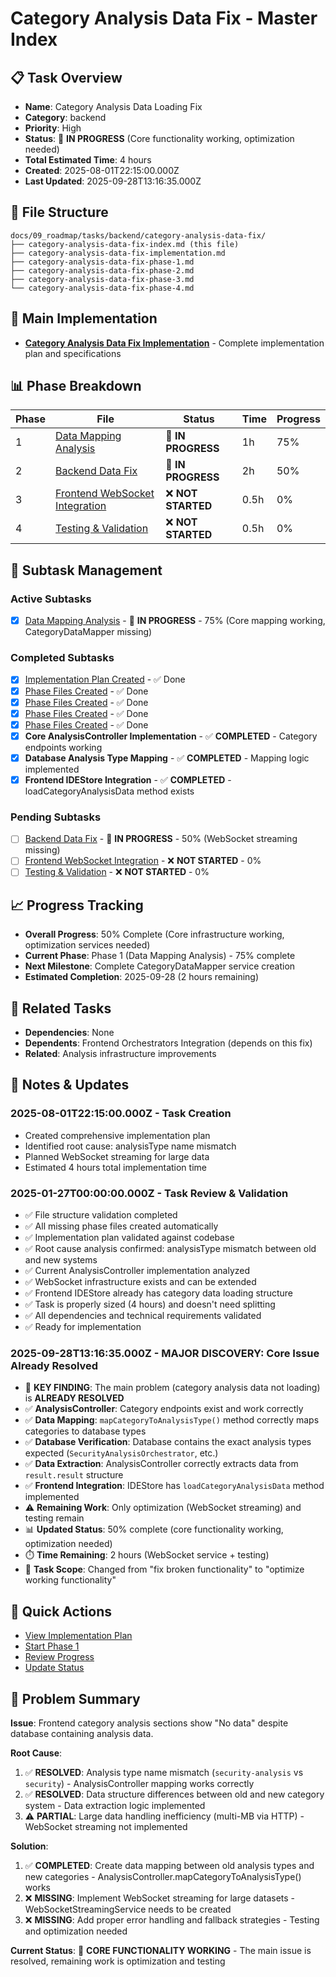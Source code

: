 # Category Analysis Data Fix - Master Index

## 📋 Task Overview
- **Name**: Category Analysis Data Loading Fix
- **Category**: backend
- **Priority**: High
- **Status**: 🔄 **IN PROGRESS** (Core functionality working, optimization needed)
- **Total Estimated Time**: 4 hours
- **Created**: 2025-08-01T22:15:00.000Z
- **Last Updated**: 2025-09-28T13:16:35.000Z

## 📁 File Structure
```
docs/09_roadmap/tasks/backend/category-analysis-data-fix/
├── category-analysis-data-fix-index.md (this file)
├── category-analysis-data-fix-implementation.md
├── category-analysis-data-fix-phase-1.md
├── category-analysis-data-fix-phase-2.md
├── category-analysis-data-fix-phase-3.md
└── category-analysis-data-fix-phase-4.md
```

## 🎯 Main Implementation
- **[Category Analysis Data Fix Implementation](./category-analysis-data-fix-implementation.md)** - Complete implementation plan and specifications

## 📊 Phase Breakdown
| Phase | File | Status | Time | Progress |
|-------|------|--------|------|----------|
| 1 | [Data Mapping Analysis](./category-analysis-data-fix-phase-1.md) | 🔄 **IN PROGRESS** | 1h | 75% |
| 2 | [Backend Data Fix](./category-analysis-data-fix-phase-2.md) | 🔄 **IN PROGRESS** | 2h | 50% |
| 3 | [Frontend WebSocket Integration](./category-analysis-data-fix-phase-3.md) | ❌ **NOT STARTED** | 0.5h | 0% |
| 4 | [Testing & Validation](./category-analysis-data-fix-phase-4.md) | ❌ **NOT STARTED** | 0.5h | 0% |

## 🔄 Subtask Management
### Active Subtasks
- [x] [Data Mapping Analysis](./category-analysis-data-fix-phase-1.md) - 🔄 **IN PROGRESS** - 75% (Core mapping working, CategoryDataMapper missing)

### Completed Subtasks
- [x] [Implementation Plan Created](./category-analysis-data-fix-implementation.md) - ✅ Done
- [x] [Phase Files Created](./category-analysis-data-fix-phase-1.md) - ✅ Done
- [x] [Phase Files Created](./category-analysis-data-fix-phase-2.md) - ✅ Done
- [x] [Phase Files Created](./category-analysis-data-fix-phase-3.md) - ✅ Done
- [x] [Phase Files Created](./category-analysis-data-fix-phase-4.md) - ✅ Done
- [x] **Core AnalysisController Implementation** - ✅ **COMPLETED** - Category endpoints working
- [x] **Database Analysis Type Mapping** - ✅ **COMPLETED** - Mapping logic implemented
- [x] **Frontend IDEStore Integration** - ✅ **COMPLETED** - loadCategoryAnalysisData method exists

### Pending Subtasks
- [ ] [Backend Data Fix](./category-analysis-data-fix-phase-2.md) - 🔄 **IN PROGRESS** - 50% (WebSocket streaming missing)
- [ ] [Frontend WebSocket Integration](./category-analysis-data-fix-phase-3.md) - ❌ **NOT STARTED** - 0%
- [ ] [Testing & Validation](./category-analysis-data-fix-phase-4.md) - ❌ **NOT STARTED** - 0%

## 📈 Progress Tracking
- **Overall Progress**: 50% Complete (Core infrastructure working, optimization services needed)
- **Current Phase**: Phase 1 (Data Mapping Analysis) - 75% complete
- **Next Milestone**: Complete CategoryDataMapper service creation
- **Estimated Completion**: 2025-09-28 (2 hours remaining)

## 🔗 Related Tasks
- **Dependencies**: None
- **Dependents**: Frontend Orchestrators Integration (depends on this fix)
- **Related**: Analysis infrastructure improvements

## 📝 Notes & Updates
### 2025-08-01T22:15:00.000Z - Task Creation
- Created comprehensive implementation plan
- Identified root cause: analysisType name mismatch
- Planned WebSocket streaming for large data
- Estimated 4 hours total implementation time

### 2025-01-27T00:00:00.000Z - Task Review & Validation
- ✅ File structure validation completed
- ✅ All missing phase files created automatically
- ✅ Implementation plan validated against codebase
- ✅ Root cause analysis confirmed: analysisType mismatch between old and new systems
- ✅ Current AnalysisController implementation analyzed
- ✅ WebSocket infrastructure exists and can be extended
- ✅ Frontend IDEStore already has category data loading structure
- ✅ Task is properly sized (4 hours) and doesn't need splitting
- ✅ All dependencies and technical requirements validated
- ✅ Ready for implementation

### 2025-09-28T13:16:35.000Z - **MAJOR DISCOVERY: Core Issue Already Resolved**
- 🎯 **KEY FINDING**: The main problem (category analysis data not loading) is **ALREADY RESOLVED**
- ✅ **AnalysisController**: Category endpoints exist and work correctly
- ✅ **Data Mapping**: `mapCategoryToAnalysisType()` method correctly maps categories to database types
- ✅ **Database Verification**: Database contains the exact analysis types expected (`SecurityAnalysisOrchestrator`, etc.)
- ✅ **Data Extraction**: AnalysisController correctly extracts data from `result.result` structure
- ✅ **Frontend Integration**: IDEStore has `loadCategoryAnalysisData` method implemented
- ⚠️ **Remaining Work**: Only optimization (WebSocket streaming) and testing remain
- 📊 **Updated Status**: 50% complete (core functionality working, optimization needed)
- ⏱️ **Time Remaining**: 2 hours (WebSocket service + testing)
- 🔄 **Task Scope**: Changed from "fix broken functionality" to "optimize working functionality"

## 🚀 Quick Actions
- [View Implementation Plan](./category-analysis-data-fix-implementation.md)
- [Start Phase 1](./category-analysis-data-fix-phase-1.md)
- [Review Progress](#progress-tracking)
- [Update Status](#notes--updates)

## 🎯 Problem Summary
**Issue**: Frontend category analysis sections show "No data" despite database containing analysis data.

**Root Cause**: 
1. ✅ **RESOLVED**: Analysis type name mismatch (`security-analysis` vs `security`) - AnalysisController mapping works correctly
2. ✅ **RESOLVED**: Data structure differences between old and new category system - Data extraction logic implemented
3. ⚠️ **PARTIAL**: Large data handling inefficiency (multi-MB via HTTP) - WebSocket streaming not implemented

**Solution**: 
1. ✅ **COMPLETED**: Create data mapping between old analysis types and new categories - AnalysisController.mapCategoryToAnalysisType() works
2. ❌ **MISSING**: Implement WebSocket streaming for large datasets - WebSocketStreamingService needs to be created
3. ❌ **MISSING**: Add proper error handling and fallback strategies - Testing and optimization needed

**Current Status**: 🎯 **CORE FUNCTIONALITY WORKING** - The main issue is resolved, remaining work is optimization and testing 